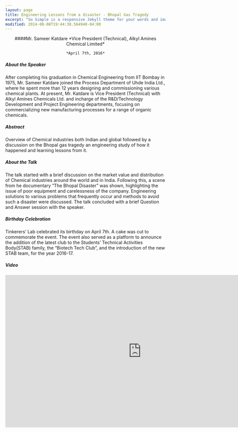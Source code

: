 ```yaml
---
layout: page
title: Engineering Lessons from a disaster - Bhopal Gas Tragedy
excerpt: "So Simple is a responsive Jekyll theme for your words and images."
modified: 2014-08-08T19:44:38.564948-04:00
---
```


<center>
	####Mr. Sameer Katdare
	*Vice President (Technical), Alkyl Amines Chemical Limited*

	*April 7th, 2016*
</center>

##### About the Speaker
After completing his graduation in Chemical Engineering from IIT Bombay in 1975, Mr. Sameer Katdare joined the Process Department of Uhde India Ltd., where he spent more than 12 years designing and commissioning various chemical plants. At present, Mr. Katdare is Vice President (Technical) with Alkyl Amines Chemicals Ltd. and incharge of the R&D/Technology Development and Project Engineering departments, focusing on commercializing new manufacturing processes for a range of organic chemicals.

##### Abstract
Overview of Chemical industries both Indian and global followed by a discussion on the Bhopal gas tragedy an engineering study of how it happened and learning lessons from it.

##### About the Talk
The talk started with a brief discussion on the market value and distribution of Chemical industries around the world and in India. Following this, a scene from he documentary “The Bhopal Disaster” was shown, highlighting the issue of poor equipment and carelessness of the company. Engineering solutions to various problems that frequently occur and methods to avoid such a disaster were discussed. The talk concluded with a brief Question and Answer session with the speaker.

##### Birthday Celebration
Tinkerers’ Lab celebrated its birthday on April 7th. A cake was cut to commemorate the event. The event also served as a platform to announce the addition of the latest club to the Students’ Technical Activities Body(STAB) family, the “Biotech Tech Club”, and the introduction of the new STAB team, for the year 2016-17.

##### Video

<iframe width="854" height="480" src="https://www.youtube.com/embed/oWhVfiCn2JQ" frameborder="0" allowfullscreen></iframe>